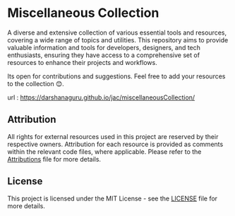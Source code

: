 # Miscellaneous Collection

A diverse and extensive collection of various essential tools and resources, covering a wide range of topics and utilities. This repository aims to provide valuable information and tools for developers, designers, and tech enthusiasts, ensuring they have access to a comprehensive set of resources to enhance their projects and workflows.

Its open for contributions and suggestions. Feel free to add your resources to the collection 😊.

url : https://darshanaguru.github.io/jac/miscellaneousCollection/

## Attribution

All rights for external resources used in this project are reserved by their respective owners. Attribution for each resource is provided as comments within the relevant code files, where applicable. Please refer to the [Attributions](https://darshanaguru.github.io/jac/attributions.html) file for more details.

## License

This project is licensed under the MIT License - see the [LICENSE](https://github.com/DarshanAguru/jac/blob/main/LICENSE) file for more details.